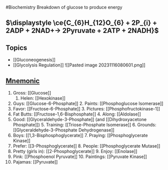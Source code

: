 #Biochemistry 
Breakdown of glucose to produce energy
## $\displaystyle \ce{C_{6}H_{12}O_{6} + 2P_{i} + 2ADP + 2NAD+-> 2Pyruvate + 2ATP + 2NADH}$
## Topics
* [[Gluconeogenesis]]
* [[Glycolysis Regulation]]
 ![[Pasted image 20231116080601.png]]
## [Mnemonic](https://www.youtube.com/watch?v=C5wNfdWr4tk)
1. Gross: [[Glucose]]
	1. Helen: [[Hexokinase]]
2. Guys: [[Glucose-6-Phosphate]]
	2. Paints: [[Phosphoglucose Isomerase]]
3. Favor:  [[Fructose-6-Phosphate]]
	3. Pictures: [[Phosphofructokinase-1]]
4. Fat Butts:  [[Fructose-1,6-Bisphosphate]]
	4. Along: [[Aldolase]]
5. Good: [[Glyceraldehyde-3-Phosphate]] (and [[Dihydroxyacetone Phosphate]])
	5. Training: [[Triose-Phosphate Isomerase]]
	6. Grounds: [[Glyceraldehyde-3-Phosphate Dehydrogenase]]
6. Boys: [[1,3-Bisphosphoglycerate]]
	7. Praying: [[Phosphoglycerate Kinase]]
7. Prefer: [[3-Phosphoglycerate]]
	8. People: [[Phosphoglycerate Mutase]]
8. Pretty (girls in): [[2-Phosphoglycerate]]
	9. Enjoy: [[Enolase]]
9. Pink: [[Phosphoenol Pyruvate]]
	10. Paintings: [[Pyruvate Kinase]]
10. Pajamas: [[Pyruvate]]